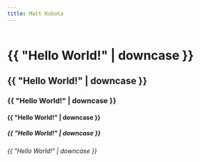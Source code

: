 ```yaml
---
title: Matt Kubota
---
```


<header></header>

<section></section>

<main> 
  <article></article>
</main>


<h1>{{ "Hello World!" | downcase }}</h1>
<h2>{{ "Hello World!" | downcase }}</h2>
<h3>{{ "Hello World!" | downcase }}</h3>
<h4>{{ "Hello World!" | downcase }}</h4>
<h5>{{ "Hello World!" | downcase }}</h5>
<h6>{{ "Hello World!" | downcase }}</h6>
